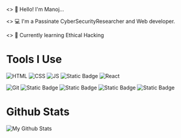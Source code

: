 <> 👋 Hello! I'm Manoj...

<> 💻 I'm a Passinate CyberSecurityResearcher and Web developer.

<> 📖 Currently learning Ethical Hacking

# Tools I Use

![HTML](https://img.shields.io/badge/html-mu?style=for-the-badge&logo=html5&logoColor=%23E34F26&labelColor=black&color=black)
![CSS](https://img.shields.io/badge/css-ss?style=for-the-badge&logo=css3&logoColor=%231572B6&labelColor=black&color=black)
![JS](https://img.shields.io/badge/javascript-lang?style=for-the-badge&logo=javascript&logoColor=%23F7DF1E&labelColor=black&color=black)
![Static Badge](https://img.shields.io/badge/python-logo?style=for-the-badge&logo=python&logoColor=%233776AB&color=black)
![React](https://img.shields.io/badge/React-library?style=for-the-badge&logo=react&logoColor=%2361DAFB&labelColor=black&color=black)


![Git](https://img.shields.io/badge/git-vc?style=for-the-badge&logo=git&logoColor=%23F05032&labelColor=black&color=black)
![Static Badge](https://img.shields.io/badge/linux-logo?style=for-the-badge&logo=linux&logoColor=%23FCC624&color=black)
![Static Badge](https://img.shields.io/badge/kalilinux-logo?style=for-the-badge&logo=kalilinux&logoColor=white&labelColor=whit&color=black)
![Static Badge](https://img.shields.io/badge/figma-logo?style=for-the-badge&logo=figma&logoColor=%23F24E1E&color=black)
![Static Badge](https://img.shields.io/badge/vscode-logo?style=for-the-badge&logo=visualstudiocode&logoColor=%23007ACC&color=black)





# Github Stats

![My Github Stats](https://github-readme-stats.vercel.app/api?username=MANOJ-80&show_icons=true&theme=dark)


















